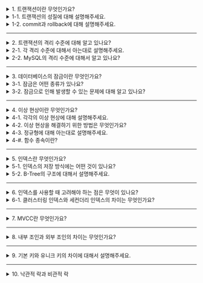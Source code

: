<details>
  <summary>1. 트랜잭션이란 무엇인가요?</summary>

  트랜잭션(transaction)이란 하나의 논리적인 작업이 100% 모두 적용되거나 어무것도 적용되지 않아야함을 보장하는 일련의 작업 단위입니다.
</details>
<details>
  <summary>1-1. 트랜잭션의 성질에 대해 설명해주세요.</summary>

  트랜잭션은 안전하게 수행됨을 보장하기 위해 ACID를 만족해야 합니다.

### 원자성(atomicity)
원자성은 트랜잭션의 작업들이 모두 성공하거나 모두 실패해야함을 보장해야 합니다.
### 일관성(consistency)
일관성은 트랜잭션 수행 전과 후의 데이터베이스 상태는 일관적이어야 함을 보장해야 합니다.
### 독립성(isolation)
서로 다른 트랜잭션은 다른 트래잭션의 작업에 끼어들어서는 안 됩니다.
### 지속성(durability)
성공적으로 수행된 트랜잭션은 데이터베이스에 영구적으로 반영되어야 합니다.
</details>
<details>
  <summary>1-2. commit과 rollback에 대해 설명해주세요.</summary>

  commit은 RDBMS에서 트랜잭션을 종료하고 작업 내용을 데이터베이스에 반영하는 명령어입니다. rollback은 작업 내용을 데이터베이스에 반영하지 않고 트랜잭션을 되돌리는 명령어입니다.
</details>

---

<details>
  <summary>2.  트랜잭션의 격리 수준에 대해 알고 있나요?</summary>

격리 수준이란 여러 트랜잭션이 동시에 처리될 때 특정 트랜잭션이 다른 트랜잭션에서 변경하거나 조회하는 데이터를 볼 수 있게 허용할지 결정하는 것입니다. 트랜잭션 격리 수준은 `READ UNCOMMITTED`, `READ COMMITTED`, `REPEATABLE READ`, `SERIALIZABLE` 4단계로 나뉘어지며 수준이 올라갈 수록 데이터 격리 정도가 높아지지만 동시 처리 성능이 떨어집니다. 일반적으로 `READ COMMITTED`, `REPEATABLE READ` 중 하나를 사용합니다.
</details>
<details>
  <summary>2-1. 각 격리 수준에 대해서 아는대로 설명해주세요.</summary>

### READ UNCOMMITTED
각 트랜잭션의 변경 내용이 `commit`, `rollback` 여부에 상관없이 다른 트랜잭션에서 보이는 더티 리드(dirty read)가 발생합니다.
### READ COMMITTED
어떤 트랜잭션에서 데이터 변경이 발생하면 commit이 완료된 데이터만 다른 트랜잭션에서 조회할 수 있습니다. 이 수준에서 더티 리드는 발생하지 않으나 하나의 트랜잭션 내에서 똑같은 `select` 쿼리를 실행했을 때 서로 다른 결과를 가져오는 논 리피터블 리드(non repeatable read)가 발생합니다.
### REPEATABLE READ
다른 트랜잭션의 변경 내용이 commit 되어도 현재 진행중인 트랜잭션에서는 변경 전의 내용을 읽을 수 있습니다.
이 수준에서 더티 리드, 논 리피터블 리드가 발생하지 않습니다. 그러나 잠금을 동반한 select 쿼리 사용 시 MVCC를 이용하지 않고 현재 레코드 값을 읽어오기 때문에 팬텀 리드(phantom read)가 발생합니다.
### SERIALIZABLE
특정 트랜잭션이 사용중인 테이블의 모든 레코드를 다른 트랜잭션에서 접근할 수 없도록 잠급니다. 이 수준에서는 단순한 `select` 쿼리만 실행해도 공유락을 획득하며 다른 트랜잭션에서는 해당하는 레코드를 변경하지 못하게 됩니다.
</details>
<details>
  <summary>2-2. MySQL의 격리 수준에 대해서 알고 있나요?</summary>

MySQL의 InnoDB 스토리지 엔진에서는 `REPEATABLE READ`를 기본 격리 수준으로 사용합니다. MVCC를 위해 별도의 공간에 백업된 변경 전 데이터를 이용해 동일 트랜잭션 내에서는 동일한 결과를 보여줄 수 있게 보장합니다.

</details>

---

<details>
  <summary>3. 데이터베이스의 잠금이란 무엇인가요?</summary>

  잠금(lock)이란 여러 개의 트랜잭션에서 하나의 데이터로 동시에 접근하려는 경우 이를 제어하기 위한 기능입니다.
</details>
<details>
  <summary>3-1. 잠금은 어떤 종류가 있나요?</summary>

잠금에는 공유락(shared lock)과 배타락(exclusive lock)이 있습니다.
### 공유락
공유락은 락을 획득한 트랜잭션이 끝날때까지 조회한 데이터가 변경되지 않음을 보장하는 잠금입니다. 해당 레코드에 대해 다른 트랜잭션이 공유락은 획득할 수 있지만 배타락을 획득할 수 없습니다.
### 배타락
배타락은 락을 가지고 있는 트랜잭션이 데이터의 변경을 위해 사용하는 잠금입니다. 다른 트랜잭션은 해당 레코드에 대해 공유락과 배타락을 획득할 수 없습니다.
</details>
<details>
  <summary>3-2. 잠금으로 인해 발생할 수 있는 문제에 대해 알고 있나요?</summary>

두 개 이상의 트랜잭션이 특정 자원의 잠금을 획득한 채 서로 다른 트랜잭션이 소유하고 있는 잠금을 획득하기 위해 대기하는 경우 교착상태(deadlock)가 발생할 수 있습니다.
</details>

---

<details>
  <summary>4. 이상 현상이란 무엇인가요?</summary>

  이상 현상이란 하나의 개체에 속한 속성(attribute)들 간에 존재하는 여러개의 종속관계(dependency)를 하나의 릴레이션으로 표현하기 때문에 발생하는 현상들을 말합니다. 이러한 이상 현상은 삭제 이상, 삽입 이상, 갱신 이상이 있습니다.
</details>
<details>
  <summary>4-1. 각각의 이상 현상에 대해 설명해주세요.</summary>

### 삽입 이상
삽입 이상(insertion anomaly)이란 원하지 않는 정보의 강제 삽입을 말합니다.
### 삭제 이상
삭제 이상(deletion anomaly)이란 하나의 정보를 삭제함으로 인해 삭제되길 원치 않는 정보까지 연쇄 삭제되어 발생하는 정보 손실을 뜻합니다.
### 갱신 이상
갱신 이상(update anomaly)이란 하나의 정보를 갱신하고자 할 때 중복 데이터 중 일부만 갱신하게 되어 정보의 모순성이 발생하는 것을 뜻합니다.
</details>
<details>
  <summary>4-2. 이상 현상을 해결하기 위한 방법은 무엇인가요?</summary>

  내용이상 현상을 해결하기 위해서는 속성들 값을 종속성을 분석하여 하나의 테이블이 오직 하나의 종속성만을 가지도록 분해해 나가는 과정을 거쳐야 하며 이를 정규화(normalization) 과정이라 합니다.
</details>
<details>
  <summary>4-3. 정규형에 대해 아는대로 설명해주세요.</summary>

정규형은 기본 정규형과 고급 정규형으로 나뉠수 있으며 일반적으로 기본 정규형까지 고려합니다.
### 1차 정규형
모든 속성의 도메인은 원자값으로 구성되어야 합니다.
### 2차 정규형
모든 속성은 기본키에 완전 함수 종속이어야 합니다.
### 3차 정규형
기본키가 아닌 모든 속성이 기본키에 이행 함수 종속이 되지 않아야 합니다.
### 보이스-코드 정규형(BCNF)
모든 결정자는 후보키에 속해야 합니다.
</details>

<details>
  <summary>4-#. 함수 종속이란?</summary>

#### 함수 종속
- 어느 시점에서든 릴레이션 내에서 속성 X의 값 각각에 대해 속성 Y의 값이 하나라면
    - 속성 X는 속성 Y를 함수적으로 결정한다.
    - 속성 Y는 속성 X에 함수 종속된다. (X -> Y)
    - 이때 속성 X를 결정자(determinant), 속성 Y를 종속자(dependent)라 한다.
#### 완전 함수 종속과 부분 함수 종속
- 2개 이상으로 구성된 속성의 집합 X에 대하여 X -> Y가 성립할 때
    - 속성 X'가 속성 X에 속하고 X' -> Y가 성립되는 애트리뷰트가 존재하지 않을 때 완전 함수 종속이라 한다.
    - 속성 X'가 속성 X에 속하고 X' -> Y가 성립되는 애트리뷰트가 존재할 때 부분 함수 종속이라 한다.
#### 이행 함수 종속
- 릴레이션 R에 함수 종속 A -> B가 존재하고 함수 종속 B -> C가 성립할 때, 애트리뷰트 C는 애트리뷰트 A에 이행 함수 종속이라고 한다.
</details>

---

<details>
  <summary>5. 인덱스란 무엇인가요?</summary>

인덱스(index)는 책의 가장 끝에 있는 찾아보기와 같습니다. 사전 순으로 정렬되어 있고 페이지 번호가 명시되어 있는 것과 같이 컬럼의 값과 해당 레코드가 저장된 주소를 키-값 쌍으로 하여 빠르게 찾아볼 수 있도록 정렬해서 저장한 자료 구조를 인덱스라 합니다.
</details>
<details>
  <summary>5-1. 인덱스의 저장 방식에는 어떤 것이 있나요?</summary>

  인덱스의 저장 방식은 B-Tree 인덱스와 Hash 인덱스로 구분할 수 있습니다.
### B-Tree 인덱스
B-Tree 알고리즘은 가장 일반적으로 사용하는 인덱스 알고리즘입니다. 컬럼의 원래 값을 변형시키지 않고 인덱스 구조체 내에서는 항상 정렬된(balanced) 상태로 유지합니다.
### Hash 인덱스
Hash 인덱스 알고리즘은 컬럼의 값으로 해시값을 계산해서 인덱싱하는 알고리즘이며 매우 빠른 검색을 지원합니다. 단, 값을 변형해서 인덱싱하므로 prefix 검색이나 범위를 검색하는데 해시 인덱스를 사용할 수 없습니다.
</details>
<details>
  <summary>5-2. B-Tree의 구조에 대해서 설명해주세요.</summary>

B-Tree는 트리 구조의 최상위에 루트 노드(Root node)가 존재하고 하위에 자식 노드가 붙어 있는 형태입니다. 하나의 루트 노드와 트리 구조 가장 하위에 있는 리프 노드(Leaf node), 루트와 리프 중간에 있는 브랜치 노드(Branch node)로 구성되어 있습니다. 리프 노드에는 항상 실제 데이터 레코드를 찾아가기 위한 주솟값을 가지고 있습니다.
</details>

---

<details>
  <summary>6. 인덱스를 사용할 때 고려해야 하는 점은 무엇이 있나요?</summary>

B-Tree 인덱스는 항상 정렬된 상태를 유지합니다. 이로 인해 변경 작업이 이루어지는 경우 해당 변경을 인덱스에도 반영해주는 작업이 추가로 필요합니다. 또한, 인덱스의 키 값이 중복이 많을 수록 검색 대상이 늘어나기 때문에 효율성이 떨어집니다. 따라서 수정 빈도, 카디널리티, 조회 시 얼마나 자주 사용되는지에 따라 적절한 컬럼을 선정해 인덱스의 키로 선택해야 합니다.
</details>
<details>
  <summary>6-1. 클러스터링 인덱스와 세컨더리 인덱스의 차이는 무엇인가요?</summary>

클러스터링 인덱스(clustering index)는 테이블의 프라이머리 키에 대해서만 적용됩니다. 프라이머리 키 값이 비슷한 레코드끼리 묶어서 저장하는 것을 클러스터링 인덱스라고 표현합니다.
세컨더리 인덱스(secondary index)는 `create index`와 같이 직접 생성하거나 유니크 제약조건과 같이 자동으로 생성되는 인덱스를 말합니다.
</details>

---

<details>
  <summary>7. MVCC란 무엇인가요?</summary>

MVCC(Multi Version Concurrency Control)는 레코드 레벨의 트랜잭션을 지원하는 DBMS가 제공하는 기능입니다. 하나의 레코드에 대해 여러 개의 버전을 동시에 관리함으로써 잠금을 사용하지 않는 일관된 읽기를 제공하는데 목적이 있습니다.

</details>

---

<details>
  <summary>8. 내부 조인과 외부 조인의 차이는 무엇인가요?</summary>

내부 조인(Inner Join)은 두 테이블에서 조건을 만족하는 레코드들을 매칭하기 위해 사용하는 명령입니다. 외부 조인(Outer Join)은 한 쪽 또는 양 쪽 테이블을 기준으로 매칭되는 값들을 함께 가져오기 위해 사용하는 명령입니다.

</details>

---

<details>
  <summary>9. 기본 키와 유니크 키의 차이에 대해서 설명해주세요.</summary>

기본키는 테이블의 각 레코드를 유일하게 식별하기 위해서 선택된 컬럼의 집합입니다. 각 테이블은 오직 하나의 기본 키만을 가질 수 있으며 자동으로 생성됩니다.
유니크 키는 각 레코드에서 중복되지 않는 값을 가진 컬럼의 집합입니다.
</details>

---

<details>
  <summary>10. 낙관적 락과 비관적 락</summary>

### 낙관적 락
트랜잭션 대부분은 충돌이 발생하지 않는다고 낙관적으로 가정하는 방법입니다. version을 관리하기 위한 별도의 컬럼을 추가하여 애플리케이션 단에서 락을 구현합니다. 이 방법은 트랜잭션을 커밋하기 전까지는 충돌을 알 수 없다는 특징이 있습니다.

### 비관적 락
트랜잭션의 충돌이 발생한다고 가정하고 우선 락을 걸고 보는 방법입니다. 데이터베이스가 제공하는 공유락 또는 배타락을 이용하여 구현합니다.
</details>
